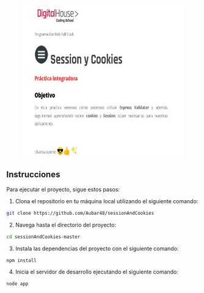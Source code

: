<figure><img src="./mocks/img_sessionAndCokies.png" alt="img" style="height: 400px;"></figure>

 ## Instrucciones

Para ejecutar el proyecto, sigue estos pasos:

1. Clona el repositorio en tu máquina local utilizando el siguiente comando:

```bash
git clone https://github.com/Aubar48/sessionAndCookies
```

2. Navega hasta el directorio del proyecto:

```bash
cd sessionAndCookies-master
```

3. Instala las dependencias del proyecto con el siguiente comando:

```bash
npm install
```

4. Inicia el servidor de desarrollo ejecutando el siguiente comando:

```bash
node app
```